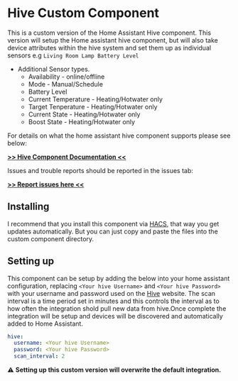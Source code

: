 # Hive Custom Component

This is a custom version of the Home Assistant Hive component.
This version will setup the Home assistant hive component, but will
also take device attributes within the hive system and set them up 
as individual sensors e.g `Living Room Lamp Battery Level`

* Additional Sensor types.
  * Availability - online/offline
  * Mode - Manual/Schedule
  * Battery Level
  * Current Temperature - Heating/Hotwater only
  * Target Tenperature - Heating/Hotwater only
  * Current State - Heating/Hotwater only
  * Boost State - Heating/Hotwater only



For details on what the home assistant hive component supports please see below:

[**>> Hive Component Documentation <<**](https://www.home-assistant.io/integrations/hive/)

Issues and trouble reports should be reported in the issues tab:

[**>> Report issues here <<**](https://github.com/Pyhive/HA-Hive-Custom-Component/issues)


## Installing

I recommend that you install this component via [HACS](https://hacs.xyz/),
that way you get updates automatically. But you can just copy and paste the 
files into the custom component directory.

## Setting up

This component can be setup by adding the below into your home assistant 
configuration, replacing `<Your hive Username>` and `<Your hive Password>`
with your username and password used on the [Hive](https://hivehome.com/) website.
The scan interval is a time period set in minutes and this controls the interval
as to how often the integration shold pull new data from hive.Once complete the
integration will be setup and devices will be discovered and automatically added
to Home Assistant.

```yaml
hive:
  username: <Your hive Username>
  password: <Your hive Password>
  scan_interval: 2 
```

:warning: **Setting up this custom version will overwrite the default integration.**
